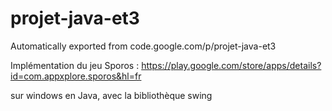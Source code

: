 # projet-java-et3
Automatically exported from code.google.com/p/projet-java-et3

Implémentation du jeu Sporos : 
https://play.google.com/store/apps/details?id=com.appxplore.sporos&hl=fr

sur windows en Java, avec la bibliothèque swing
